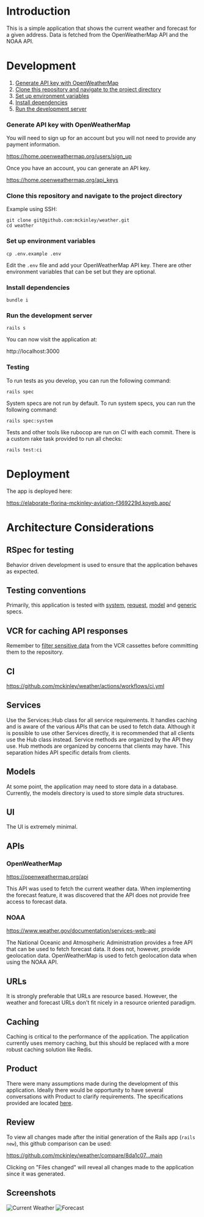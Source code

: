 # Introduction
This is a simple application that shows the current weather and forecast for a given address.
Data is fetched from the OpenWeatherMap API and the NOAA API.

# Development
1. [Generate API key with OpenWeatherMap](#generate-api-key-with-openweathermap)
1. [Clone this repository and navigate to the project directory](#clone-this-repository-and-navigate-to-the-project-directory)
1. [Set up environment variables](#set-up-environment-variables)
1. [Install dependencies](#install-dependencies)
1. [Run the development server](#run-the-development-server)

### Generate API key with OpenWeatherMap
You will need to sign up for an account but you will not need to provide any payment information.

https://home.openweathermap.org/users/sign_up

Once you have an account, you can generate an API key.

https://home.openweathermap.org/api_keys

### Clone this repository and navigate to the project directory
Example using SSH:
```
git clone git@github.com:mckinley/weather.git
cd weather
```

### Set up environment variables
```
cp .env.example .env
```
Edit the `.env` file and add your OpenWeatherMap API key.
There are other environment variables that can be set but they are optional.

### Install dependencies
```
bundle i
```

### Run the development server
```
rails s
```

You can now visit the application at:

http://localhost:3000

### Testing
To run tests as you develop, you can run the following command:
```
rails spec
```

System specs are not run by default.
To run system specs, you can run the following command:
```
rails spec:system
```

Tests and other tools like rubocop are run on CI with each commit.
There is a custom rake task provided to run all checks:
```
rails test:ci
```

# Deployment
The app is deployed here:

https://elaborate-florina-mckinley-aviation-f369229d.koyeb.app/

# Architecture Considerations
## RSpec for testing
Behavior driven development is used to ensure that the application behaves as expected.

## Testing conventions
Primarily, this application is tested with [system](spec/system), [request](spec/requests), [model](spec/models) and [generic](spec/lib) specs.

## VCR for caching API responses
Remember to [filter sensitive data](spec/support/vcr.rb) from the VCR cassettes before committing them to the repository.

## CI
https://github.com/mckinley/weather/actions/workflows/ci.yml

## Services
Use the Services::Hub class for all service requirements.
It handles caching and is aware of the various APIs that can be used to fetch data.
Although it is possible to use other Services directly, it is recommended that all clients use the Hub class instead.
Service methods are organized by the API they use.
Hub methods are organized by concerns that clients may have.
This separation hides API specific details from clients.

## Models
At some point, the application may need to store data in a database.
Currently, the models directory is used to store simple data structures.

## UI
The UI is extremely minimal.

## APIs
### OpenWeatherMap
https://openweathermap.org/api

This API was used to fetch the current weather data.
When implementing the forecast feature, it was discovered that the API does not provide free access to forecast data.

### NOAA
https://www.weather.gov/documentation/services-web-api

The National Oceanic and Atmospheric Administration provides a free API that can be used to fetch forecast data.
It does not, however, provide geolocation data.
OpenWeatherMap is used to fetch geolocation data when using the NOAA API.

## URLs
It is strongly preferable that URLs are resource based.
However, the weather and forecast URLs don't fit nicely in a resource oriented paradigm.

## Caching
Caching is critical to the performance of the application.
The application currently uses memory caching, but this should be replaced with a more robust caching solution like Redis.

## Product
There were many assumptions made during the development of this application.
Ideally there would be opportunity to have several conversations with Product to clarify requirements.
The specifications provided are located [here](docs/Apple%20-%20Ruby%20Coding%20Assessment.pages).

## Review
To view all changes made after the initial generation of the Rails app (`rails new`), this github comparison can be used:

https://github.com/mckinley/weather/compare/8da1c07...main

Clicking on "Files changed" will reveal all changes made to the application since it was generated.

## Screenshots
![Current Weather](docs/Screenshot%202024-09-26%20at%202.01.57 PM.png)
![Forecast](docs/Screenshot%202024-09-26%20at%202.02.33 PM.png)
